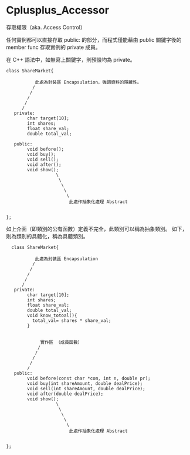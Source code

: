 # Cplusplus_Accessor
存取權限（aka. Access Control）

任何實例都可以直接存取 public: 的部分，而程式僅能藉由 public 關鍵字後的 member func 存取實例的 private 成員。

在 C++ 語法中，如無寫上關鍵字，則預設均為 private。

    class ShareMarket{

               此處為封裝區 Encapsulation，強調資料的隱藏性。
              /
             /
            /
           /
          /
       private:
            char target[10];
            int shares;
            float share_val;
            double total_val;

       public:
            void before();
            void buy();
            void sell();
            void after();
            void show();
                       \
                        \
                         \ 
                          \
                           \ 
                            此處作抽象化處理 Abstract 
            

    };
    
  如上介面（即類別的公有函數）定義不完全，此類別可以稱為抽象類別。
  如下，則為類別的具體化，稱為具體類別。
  
      class ShareMarket{

               此處為封裝區 Encapsulation
              /
             /
            /
           /
          /
       private:
            char target[10];
            int shares;
            float share_val;
            double total_val;
            void know_totoal(){
              total_val= shares * share_val;
            }

  
                 實作區 （成員函數）
                /
               /
              /
             /
            /
       public:
            void before(const char *com, int n, double pr);
            void buy(int shareAmount, double dealPrice);
            void sell(int shareAmount, double dealPrice);
            void after(double dealPrice);
            void show();
                       \
                        \
                         \ 
                          \
                           \ 
                            此處作抽象化處理 Abstract 


    };


